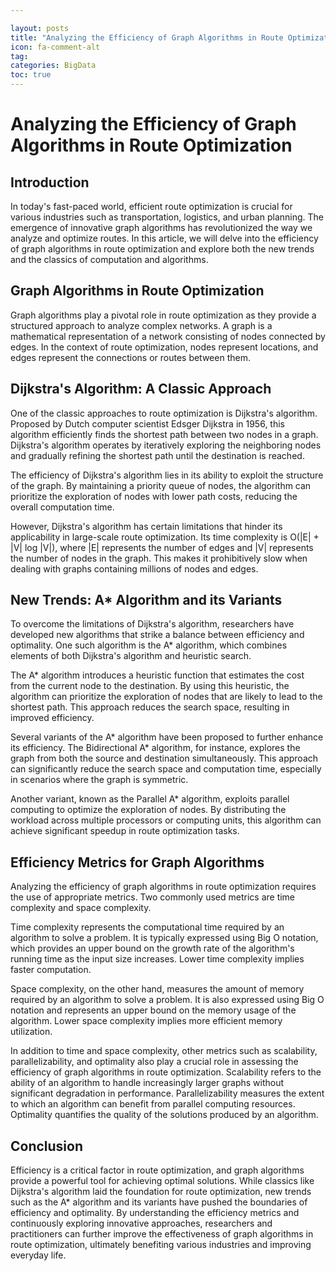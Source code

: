 ```yaml
---

layout: posts
title: "Analyzing the Efficiency of Graph Algorithms in Route Optimization"
icon: fa-comment-alt
tag:      
categories: BigData
toc: true
---
```




# Analyzing the Efficiency of Graph Algorithms in Route Optimization

## Introduction

In today's fast-paced world, efficient route optimization is crucial for various industries such as transportation, logistics, and urban planning. The emergence of innovative graph algorithms has revolutionized the way we analyze and optimize routes. In this article, we will delve into the efficiency of graph algorithms in route optimization and explore both the new trends and the classics of computation and algorithms.

## Graph Algorithms in Route Optimization

Graph algorithms play a pivotal role in route optimization as they provide a structured approach to analyze complex networks. A graph is a mathematical representation of a network consisting of nodes connected by edges. In the context of route optimization, nodes represent locations, and edges represent the connections or routes between them.

## Dijkstra's Algorithm: A Classic Approach

One of the classic approaches to route optimization is Dijkstra's algorithm. Proposed by Dutch computer scientist Edsger Dijkstra in 1956, this algorithm efficiently finds the shortest path between two nodes in a graph. Dijkstra's algorithm operates by iteratively exploring the neighboring nodes and gradually refining the shortest path until the destination is reached.

The efficiency of Dijkstra's algorithm lies in its ability to exploit the structure of the graph. By maintaining a priority queue of nodes, the algorithm can prioritize the exploration of nodes with lower path costs, reducing the overall computation time.

However, Dijkstra's algorithm has certain limitations that hinder its applicability in large-scale route optimization. Its time complexity is O(|E| + |V| log |V|), where |E| represents the number of edges and |V| represents the number of nodes in the graph. This makes it prohibitively slow when dealing with graphs containing millions of nodes and edges.

## New Trends: A* Algorithm and its Variants

To overcome the limitations of Dijkstra's algorithm, researchers have developed new algorithms that strike a balance between efficiency and optimality. One such algorithm is the A* algorithm, which combines elements of both Dijkstra's algorithm and heuristic search.

The A* algorithm introduces a heuristic function that estimates the cost from the current node to the destination. By using this heuristic, the algorithm can prioritize the exploration of nodes that are likely to lead to the shortest path. This approach reduces the search space, resulting in improved efficiency.

Several variants of the A* algorithm have been proposed to further enhance its efficiency. The Bidirectional A* algorithm, for instance, explores the graph from both the source and destination simultaneously. This approach can significantly reduce the search space and computation time, especially in scenarios where the graph is symmetric.

Another variant, known as the Parallel A* algorithm, exploits parallel computing to optimize the exploration of nodes. By distributing the workload across multiple processors or computing units, this algorithm can achieve significant speedup in route optimization tasks.

## Efficiency Metrics for Graph Algorithms

Analyzing the efficiency of graph algorithms in route optimization requires the use of appropriate metrics. Two commonly used metrics are time complexity and space complexity.

Time complexity represents the computational time required by an algorithm to solve a problem. It is typically expressed using Big O notation, which provides an upper bound on the growth rate of the algorithm's running time as the input size increases. Lower time complexity implies faster computation.

Space complexity, on the other hand, measures the amount of memory required by an algorithm to solve a problem. It is also expressed using Big O notation and represents an upper bound on the memory usage of the algorithm. Lower space complexity implies more efficient memory utilization.

In addition to time and space complexity, other metrics such as scalability, parallelizability, and optimality also play a crucial role in assessing the efficiency of graph algorithms in route optimization. Scalability refers to the ability of an algorithm to handle increasingly larger graphs without significant degradation in performance. Parallelizability measures the extent to which an algorithm can benefit from parallel computing resources. Optimality quantifies the quality of the solutions produced by an algorithm.

## Conclusion

Efficiency is a critical factor in route optimization, and graph algorithms provide a powerful tool for achieving optimal solutions. While classics like Dijkstra's algorithm laid the foundation for route optimization, new trends such as the A* algorithm and its variants have pushed the boundaries of efficiency and optimality. By understanding the efficiency metrics and continuously exploring innovative approaches, researchers and practitioners can further improve the effectiveness of graph algorithms in route optimization, ultimately benefiting various industries and improving everyday life.